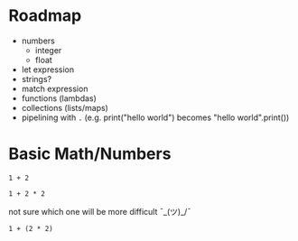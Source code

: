 # Roadmap
- numbers
  - integer
  - float
- let expression
- strings?
- match expression
- functions (lambdas)
- collections (lists/maps)
- pipelining with `.` (e.g. print("hello world") becomes "hello world".print())

# Basic Math/Numbers

```
1 + 2
```

```
1 + 2 * 2
```
not sure which one will be more difficult ¯\_(ツ)_/¯
```
1 + (2 * 2)
```


